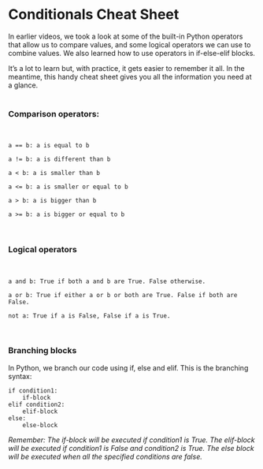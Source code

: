 # Conditionals Cheat Sheet
In earlier videos, we took a look at some of the built-in Python operators that allow us to compare values, and some logical operators we can use to combine values. We also learned how to use operators in if-else-elif blocks. 

It’s a lot to learn but, with practice, it gets easier to remember it all. In the meantime, this handy cheat sheet gives you all the information you need at a glance. &nbsp;  
&nbsp;  

### Comparison operators:
&nbsp;  
```
a == b: a is equal to b
```
```
a != b: a is different than b
```
```
a < b: a is smaller than b
```
```
a <= b: a is smaller or equal to b
```
```
a > b: a is bigger than b
```
```
a >= b: a is bigger or equal to b
```
&nbsp;  
### Logical operators&nbsp;  
&nbsp;  

```
a and b: True if both a and b are True. False otherwise.
```
```
a or b: True if either a or b or both are True. False if both are False.
```
```
not a: True if a is False, False if a is True.
```
&nbsp;  
### Branching blocks&nbsp;  

In Python, we branch our code using if, else and elif. This is the branching syntax:

```
if condition1:
	if-block
elif condition2:
	elif-block
else:
	else-block
```

*Remember: The if-block will be executed if condition1 is True. The elif-block will be executed if condition1 is False and condition2 is True. 
The else block will be executed when all the specified conditions are false.*
